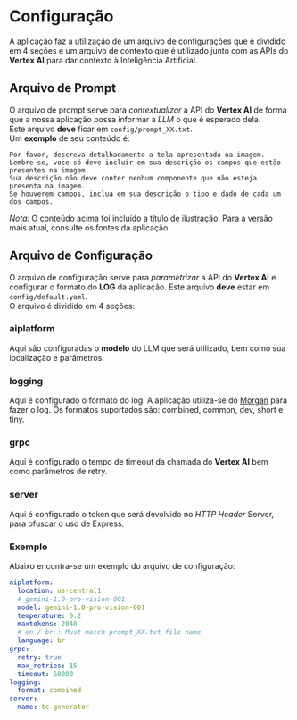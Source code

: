# Configuração

A aplicação faz a utilização de um arquivo de configurações que é dividido em 4 seções e um arquivo de contexto que é utilizado junto com as APIs do **Vertex AI** para dar contexto à Inteligência Artificial.

## Arquivo de Prompt
O arquivo de prompt serve para *contextualizar* a API do **Vertex AI** de forma que a nossa aplicação possa informar à *LLM* o que é esperado dela.  
Este arquivo **deve** ficar em `config/prompt_XX.txt`.  
Um **exemplo** de seu conteúdo é:
```
Por favor, descreva detalhadamente a tela apresentada na imagem.
Lembre-se, voce só deve incluir em sua descrição os campos que estão presentes na imagem.
Sua descrição não deve conter nenhum componente que não esteja presenta na imagem.
Se houverem campos, inclua em sua descrição o tipo e dado de cada um dos campos.
```

*Nota:* O conteúdo acima foi incluído a título de ilustração. Para a versão mais atual, consulte os fontes da aplicação.

## Arquivo de Configuração
O arquivo de configuração serve para *parametrizar* a API do **Vertex AI** e configurar o formato do **LOG** da aplicação. Este arquivo **deve** estar em `config/default.yaml`.  
O arquivo é dividido em 4 seções:

### aiplatform
Aqui são configuradas o **modelo** do LLM que será utilizado, bem como sua localização e parâmetros.

### logging
Aqui é configurado o formato do log. A aplicação utiliza-se do [Morgan](https://github.com/expressjs/morgan) para fazer o log. Os formatos suportados são: combined, common, dev, short e tiny.

### grpc
Aqui é configurado o tempo de timeout da chamada do **Vertex AI** bem como parâmetros de retry.

### server
Aqui é configurado o token que será devolvido no *HTTP Header* Server, para ofuscar o uso de Express.  

### Exemplo
Abaixo encontra-se um exemplo do arquivo de configuração:
```yaml
aiplatform:
  location: us-central1
  # gemini-1.0-pro-vision-001
  model: gemini-1.0-pro-vision-001
  temperature: 0.2
  maxtokens: 2048
  # en / br : Must match prompt_XX.txt file name
  language: br
grpc:
  retry: true
  max_retries: 15
  timeout: 60000
logging:
  format: combined
server:
  name: tc-generator
```